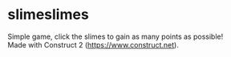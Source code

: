 # slimeslimes
 Simple game, click the slimes to gain as many points as possible!  
 Made with Construct 2 (https://www.construct.net).
